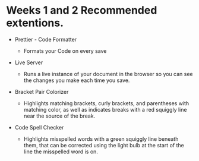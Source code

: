 # Weeks 1 and 2 Recommended extentions.

* Prettier - Code Formatter
    * Formats your Code on every save

* Live Server
    * Runs a live instance of your document in the browser so you can see the changes you make each time you save.

* Bracket Pair Colorizer
    * Highlights matching brackets, curly brackets, and parentheses with matching color, as well as indicates breaks with a red squiggly line near the source of the break.

* Code Spell Checker
    * Highlights misspelled words with a green squiggly line beneath them, that can be corrected using the light bulb at the start of the line the misspelled word is on.